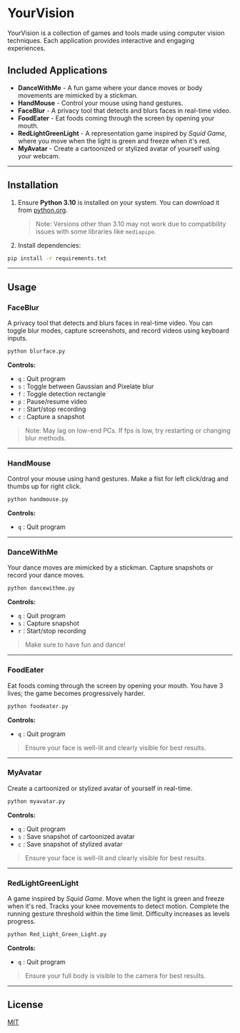 # YourVision

YourVision is a collection of games and tools made using computer vision techniques. Each application provides interactive and engaging experiences.

## Included Applications

- **DanceWithMe** - A fun game where your dance moves or body movements are mimicked by a stickman.
- **HandMouse** - Control your mouse using hand gestures.
- **FaceBlur** - A privacy tool that detects and blurs faces in real-time video.
- **FoodEater** - Eat foods coming through the screen by opening your mouth.
- **RedLightGreenLight** - A representation game inspired by *Squid Game*, where you move when the light is green and freeze when it's red.
- **MyAvatar** - Create a cartoonized or stylized avatar of yourself using your webcam.

---

## Installation

1. Ensure **Python 3.10** is installed on your system. You can download it from [python.org](https://www.python.org/).
   > Note: Versions other than 3.10 may not work due to compatibility issues with some libraries like `mediapipe`.

2. Install dependencies:

```bash
pip install -r requirements.txt
```

---

## Usage

### **FaceBlur**
A privacy tool that detects and blurs faces in real-time video. You can toggle blur modes, capture screenshots, and record videos using keyboard inputs.

```bash
python blurface.py
```

**Controls:**
- `q` : Quit program
- `s` : Toggle between Gaussian and Pixelate blur
- `f` : Toggle detection rectangle
- `p` : Pause/resume video
- `r` : Start/stop recording
- `c` : Capture a snapshot

> Note: May lag on low-end PCs. If fps is low, try restarting or changing blur methods.

---

### **HandMouse**
Control your mouse using hand gestures. Make a fist for left click/drag and thumbs up for right click.

```bash
python handmouse.py
```

**Controls:**
- `q` : Quit program

---

### **DanceWithMe**
Your dance moves are mimicked by a stickman. Capture snapshots or record your dance moves.

```bash
python dancewithme.py
```

**Controls:**
- `q` : Quit program
- `s` : Capture snapshot
- `r` : Start/stop recording

> Make sure to have fun and dance!

---

### **FoodEater**
Eat foods coming through the screen by opening your mouth. You have 3 lives; the game becomes progressively harder.

```bash
python foodeater.py
```

**Controls:**
- `q` : Quit program

> Ensure your face is well-lit and clearly visible for best results.

---

### **MyAvatar**
Create a cartoonized or stylized avatar of yourself in real-time.

```bash
python myavatar.py
```

**Controls:**
- `q` : Quit program
- `s` : Save snapshot of cartoonized avatar
- `c` : Save snapshot of stylized avatar

> Ensure your face is well-lit and clearly visible for best results.

---

### **RedLightGreenLight**
A game inspired by *Squid Game*. Move when the light is green and freeze when it's red. Tracks your knee movements to detect motion. Complete the running gesture threshold within the time limit. Difficulty increases as levels progress.

```bash
python Red_Light_Green_Light.py
```

**Controls:**
- `q` : Quit program

> Ensure your full body is visible to the camera for best results.

---

## License
[MIT](LICENSE)